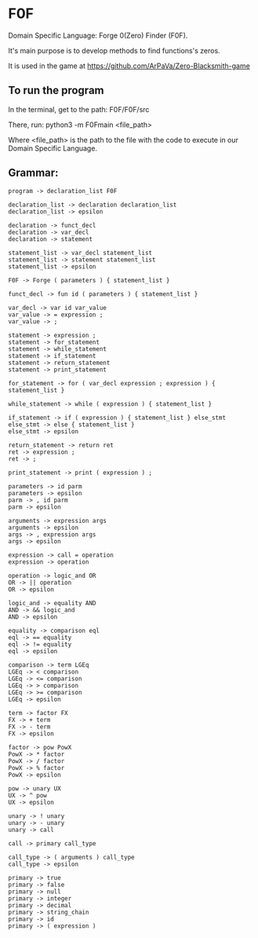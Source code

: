 # F0F
Domain Specific Language: Forge 0(Zero) Finder (F0F). 

It's main purpose is to develop methods to find functions's zeros.

It is used in the game at https://github.com/ArPaVa/Zero-Blacksmith-game

## To run the program
In the terminal, get to the path: F0F/F0F/src

There, run: python3 -m F0Fmain <file_path>

Where <file_path> is the path to the file with the code to execute in our Domain Specific Language.


## Grammar:
    program -> declaration_list F0F 

    declaration_list -> declaration declaration_list
    declaration_list -> epsilon

    declaration -> funct_decl
    declaration -> var_decl
    declaration -> statement

    statement_list -> var_decl statement_list
    statement_list -> statement statement_list
    statement_list -> epsilon

    F0F -> Forge ( parameters ) { statement_list }

    funct_decl -> fun id ( parameters ) { statement_list }

    var_decl -> var id var_value
    var_value -> = expression ;
    var_value -> ;   

    statement -> expression ;
    statement -> for_statement
    statement -> while_statement
    statement -> if_statement
    statement -> return_statement
    statement -> print_statement

    for_statement -> for ( var_decl expression ; expression ) { statement_list }

    while_statement -> while ( expression ) { statement_list }

    if_statement -> if ( expression ) { statement_list } else_stmt
    else_stmt -> else { statement_list }
    else_stmt -> epsilon

    return_statement -> return ret
    ret -> expression ;
    ret -> ;

    print_statement -> print ( expression ) ;

    parameters -> id parm
    parameters -> epsilon
    parm -> , id parm
    parm -> epsilon

    arguments -> expression args
    arguments -> epsilon
    args -> , expression args
    args -> epsilon

    expression -> call = operation
    expression -> operation

    operation -> logic_and OR
    OR -> || operation
    OR -> epsilon

    logic_and -> equality AND
    AND -> && logic_and
    AND -> epsilon

    equality -> comparison eql
    eql -> == equality
    eql -> != equality
    eql -> epsilon

    comparison -> term LGEq
    LGEq -> < comparison
    LGEq -> <= comparison
    LGEq -> > comparison
    LGEq -> >= comparison
    LGEq -> epsilon

    term -> factor FX
    FX -> + term
    FX -> - term
    FX -> epsilon

    factor -> pow PowX
    PowX -> * factor
    PowX -> / factor
    PowX -> % factor
    PowX -> epsilon

    pow -> unary UX
    UX -> ^ pow
    UX -> epsilon

    unary -> ! unary
    unary -> - unary
    unary -> call

    call -> primary call_type 

    call_type -> ( arguments ) call_type
    call_type -> epsilon

    primary -> true 
    primary -> false
    primary -> null
    primary -> integer 
    primary -> decimal
    primary -> string_chain 
    primary -> id
    primary -> ( expression )